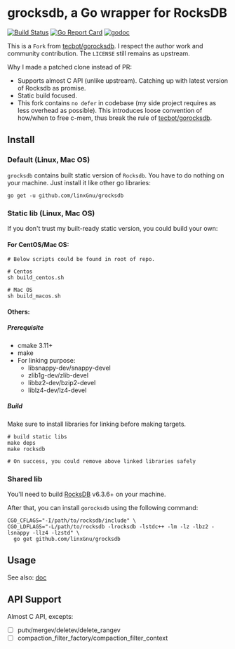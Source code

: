 # grocksdb, a Go wrapper for RocksDB

[![Build Status](https://travis-ci.org/linxGnu/grocksdb.svg?branch=master)](https://travis-ci.org/linxGnu/grocksdb)
[![Go Report Card](https://goreportcard.com/badge/github.com/linxGnu/grocksdb)](https://goreportcard.com/report/github.com/linxGnu/grocksdb)
[![godoc](https://img.shields.io/badge/docs-GoDoc-green.svg)](https://godoc.org/github.com/linxGnu/grocksdb)

This is a `Fork` from [tecbot/gorocksdb](https://github.com/tecbot/gorocksdb). I respect the author work and community contribution.
The `LICENSE` still remains as upstream.

Why I made a patched clone instead of PR:
- Supports almost C API (unlike upstream). Catching up with latest version of Rocksdb as promise.
- Static build focused.
- This fork contains `no defer` in codebase (my side project requires as less overhead as possible). This introduces loose
convention of how/when to free c-mem, thus break the rule of [tecbot/gorocksdb](https://github.com/tecbot/gorocksdb).

## Install

### Default (Linux, Mac OS)

`grocksdb` contains built static version of `Rocksdb`. You have to do nothing on your machine. Just install it like other go libraries:

```
go get -u github.com/linxGnu/grocksdb
```

### Static lib (Linux, Mac OS)

If you don't trust my built-ready static version, you could build your own:

#### For CentOS/Mac OS:
```
# Below scripts could be found in root of repo.

# Centos
sh build_centos.sh

# Mac OS
sh build_macos.sh
```

#### Others:

##### Prerequisite
- cmake 3.11+
- make
- For linking purpose:
  - libsnappy-dev/snappy-devel
  - zlib1g-dev/zlib-devel
  - libbz2-dev/bzip2-devel
  - liblz4-dev/lz4-devel

##### Build

Make sure to install libraries for linking before making targets.

```
# build static libs
make deps
make rocksdb

# On success, you could remove above linked libraries safely
```

### Shared lib

You'll need to build [RocksDB](https://github.com/facebook/rocksdb) v6.3.6+ on your machine.

After that, you can install `gorocksdb` using the following command:

    CGO_CFLAGS="-I/path/to/rocksdb/include" \
    CGO_LDFLAGS="-L/path/to/rocksdb -lrocksdb -lstdc++ -lm -lz -lbz2 -lsnappy -llz4 -lzstd" \
      go get github.com/linxGnu/grocksdb

## Usage

See also: [doc](https://godoc.org/github.com/linxGnu/grocksdb)

## API Support

Almost C API, excepts:
- [ ] putv/mergev/deletev/delete_rangev
- [ ] compaction_filter_factory/compaction_filter_context
